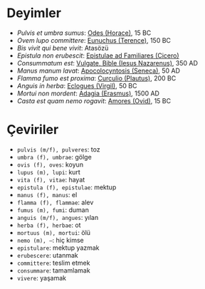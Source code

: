 # Deyimler

- *Pulvis et umbra sumus*: [Odes (Horace)](https://en.wikipedia.org/wiki/Odes_(Horace)), 15 BC
- *Ovem lupo committere*: [Eunuchus (Terence)](https://en.wikipedia.org/wiki/Eunuchus), 150 BC
- *Bis vivit qui bene vivit*: Atasözü
- *Epistula non erubescit*: [Epistulae ad Familiares (Cicero)](https://archive.org/details/letterstohisfrie01ciceuoft/page/364/mode/2up)
- *Consummatum est*: [Vulgate, Bible (Iesus Nazarenus)](https://en.wikipedia.org/wiki/Vulgate), 350 AD
- *Manus manum lavat*: [Apocolocyntosis (Seneca)](https://en.wikipedia.org/wiki/Apocolocyntosis), 50 AD
- *Flamma fumo est proxima*: [Curculio (Plautus)](https://en.wikipedia.org/wiki/Curculio_(play)), 200 BC
- *Anguis in herba*: [Eclogues (Virgil)](http://www.perseus.tufts.edu/hopper/text?doc=Perseus%3Atext%3A1999.02.0056%3Apoem%3D3), 50 BC
- *Mortui non mordent*: [Adagia (Erasmus)](https://en.wikipedia.org/wiki/Adagia), 1500 AD
- *Casta est quam nemo rogavit*: [Amores (Ovid)](https://en.wikipedia.org/wiki/Amores_(Ovid)), 15 BC

# Çeviriler

- `pulvis (m/f), pulveres`: toz  
- `umbra (f), umbrae`: gölge  
- `ovis (f), oves`: koyun  
- `lupus (m), lupi`: kurt  
- `vita (f), vitae`: hayat  
- `epistula (f), epistulae`: mektup  
- `manus (f), manus`: el  
- `flamma (f), flammae`: alev  
- `fumus (m), fumi`: duman  
- `anguis (m/f), angues`: yılan  
- `herba (f), herbae`: ot  
- `mortuus (m), mortui`: ölü  
- `nemo (m), —`: hiç kimse  
- `epistulare`: mektup yazmak  
- `erubescere`: utanmak  
- `committere`: teslim etmek  
- `consummare`: tamamlamak  
- `vivere`: yaşamak